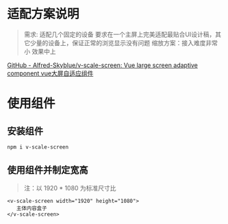 # 适配方案说明
> 需求: 适配几个固定的设备 要求在一个主屏上完美适配最贴合UI设计稿，其它少量的设备上，保证正常的浏览显示没有问题
> 缩放方案：接入难度非常小 效果中上 

[GitHub - Alfred-Skyblue/v-scale-screen: Vue large screen adaptive component vue大屏自适应组件](https://github.com/Alfred-Skyblue/v-scale-screen)
# 使用组件
## 安装组件
```bash
npm i v-scale-screen
```

## 使用组件并制定宽高
> 注：以 1920 * 1080 为标准尺寸比

```vue
<v-scale-screen width="1920" height="1080">
   主体内容盒子
</v-scale-screen>
```
